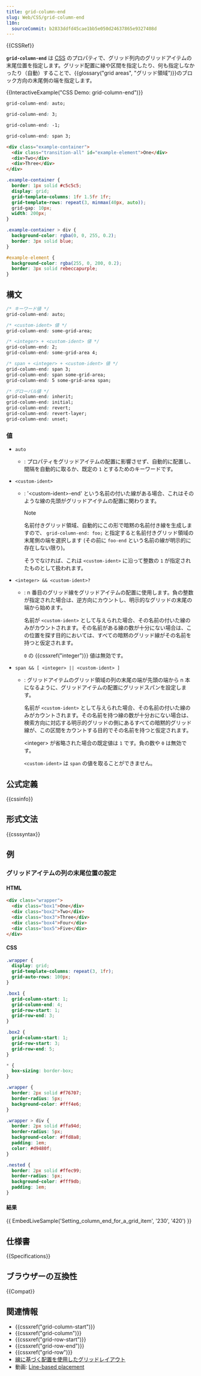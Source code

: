 ```yaml
---
title: grid-column-end
slug: Web/CSS/grid-column-end
l10n:
  sourceCommit: b2833ddfd45cae1bb5e050d24637865e9327408d
---
```


{{CSSRef}}

**`grid-column-end`** は [CSS](/ja/docs/Web/CSS) のプロパティで、グリッド列内のグリッドアイテムの末尾位置を指定します。グリッド配置に線や区間を指定したり、何も指定しなかったり（自動）することで、{{glossary("grid areas", "グリッド領域")}}のブロック方向の末尾側の端を指定します。

{{InteractiveExample("CSS Demo: grid-column-end")}}

```css interactive-example-choice
grid-column-end: auto;
```

```css interactive-example-choice
grid-column-end: 3;
```

```css interactive-example-choice
grid-column-end: -1;
```

```css interactive-example-choice
grid-column-end: span 3;
```

```html interactive-example
<div class="example-container">
  <div class="transition-all" id="example-element">One</div>
  <div>Two</div>
  <div>Three</div>
</div>
```

```css interactive-example
.example-container {
  border: 1px solid #c5c5c5;
  display: grid;
  grid-template-columns: 1fr 1.5fr 1fr;
  grid-template-rows: repeat(3, minmax(40px, auto));
  grid-gap: 10px;
  width: 200px;
}

.example-container > div {
  background-color: rgba(0, 0, 255, 0.2);
  border: 3px solid blue;
}

#example-element {
  background-color: rgba(255, 0, 200, 0.2);
  border: 3px solid rebeccapurple;
}
```

## 構文

```css
/* キーワード値 */
grid-column-end: auto;

/* <custom-ident> 値 */
grid-column-end: some-grid-area;

/* <integer> + <custom-ident> 値 */
grid-column-end: 2;
grid-column-end: some-grid-area 4;

/* span + <integer> + <custom-ident> 値 */
grid-column-end: span 3;
grid-column-end: span some-grid-area;
grid-column-end: 5 some-grid-area span;

/* グローバル値 */
grid-column-end: inherit;
grid-column-end: initial;
grid-column-end: revert;
grid-column-end: revert-layer;
grid-column-end: unset;
```

### 値

- `auto`
  - : プロパティをグリッドアイテムの配置に影響させず、自動的に配置し、間隔を自動的に取るか、既定の `1` とするためのキーワードです。
- `<custom-ident>`

  - : '\<custom-ident>-end' という名前の付いた線がある場合、これはそのような線の先頭がグリッドアイテムの配置に関わります。

    > [!NOTE]
    > 名前付きグリッド領域、自動的にこの形で暗黙の名前付き線を生成しますので、 `grid-column-end: foo;` と指定すると名前付きグリッド領域の末尾側の端を選択します (その前に `foo-end` という名前の線が明示的に存在しない限り)。

    そうでなければ、これは `<custom-ident>` に沿って整数の `1` が指定されたものとして扱われます。

- `<integer> && <custom-ident>?`

  - : n 番目のグリッド線をグリッドアイテムの配置に使用します。負の整数が指定された場合は、逆方向にカウントし、明示的なグリッドの末尾の端から始めます。

    名前が `<custom-ident>` として与えられた場合、その名前の付いた線のみがカウントされます。その名前がある線の数が十分にない場合は、この位置を探す目的においては、すべての暗黙のグリッド線がその名前を持つと仮定されます。

    `0` の {{cssxref("integer")}} 値は無効です。

- `span && [ <integer> || <custom-ident> ]`

  - : グリッドアイテムのグリッド領域の列の末尾の端が先頭の端から n 本になるように、グリッドアイテムの配置にグリッドスパンを設定します。

    名前が `<custom-ident>` として与えられた場合、その名前の付いた線のみがカウントされます。その名前を持つ線の数が十分おにない場合は、検索方向に対応する明示的グリッドの側にあるすべての暗黙的グリッド線が、この区間をカウントする目的でその名前を持つと仮定されます。

    \<integer> が省略された場合の既定値は `1` です。負の数や `0` は無効です。

    `<custom-ident>` は `span` の値を取ることができません。

## 公式定義

{{cssinfo}}

## 形式文法

{{csssyntax}}

## 例

### グリッドアイテムの列の末尾位置の設定

#### HTML

```html live-sample___setting_column_end_for_a_grid_item
<div class="wrapper">
  <div class="box1">One</div>
  <div class="box2">Two</div>
  <div class="box3">Three</div>
  <div class="box4">Four</div>
  <div class="box5">Five</div>
</div>
```

#### CSS

```css live-sample___setting_column_end_for_a_grid_item
.wrapper {
  display: grid;
  grid-template-columns: repeat(3, 1fr);
  grid-auto-rows: 100px;
}

.box1 {
  grid-column-start: 1;
  grid-column-end: 4;
  grid-row-start: 1;
  grid-row-end: 3;
}

.box2 {
  grid-column-start: 1;
  grid-row-start: 3;
  grid-row-end: 5;
}
```

```css hidden live-sample___setting_column_end_for_a_grid_item
* {
  box-sizing: border-box;
}

.wrapper {
  border: 2px solid #f76707;
  border-radius: 5px;
  background-color: #fff4e6;
}

.wrapper > div {
  border: 2px solid #ffa94d;
  border-radius: 5px;
  background-color: #ffd8a8;
  padding: 1em;
  color: #d9480f;
}

.nested {
  border: 2px solid #ffec99;
  border-radius: 5px;
  background-color: #fff9db;
  padding: 1em;
}
```

#### 結果

{{ EmbedLiveSample('Setting_column_end_for_a_grid_item', '230', '420') }}

## 仕様書

{{Specifications}}

## ブラウザーの互換性

{{Compat}}

## 関連情報

- {{cssxref("grid-column-start")}}
- {{cssxref("grid-column")}}
- {{cssxref("grid-row-start")}}
- {{cssxref("grid-row-end")}}
- {{cssxref("grid-row")}}
- [線に基づく配置を使用したグリッドレイアウト](/ja/docs/Web/CSS/CSS_grid_layout/Grid_layout_using_line-based_placement)
- 動画: [Line-based placement](https://gridbyexample.com/video/series-line-based-placement/)
